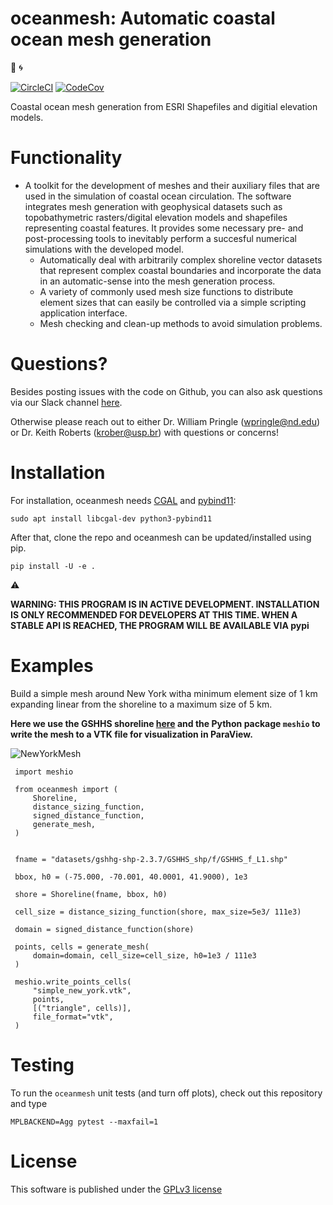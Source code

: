 oceanmesh: Automatic coastal ocean mesh generation
=====================================================
:ocean: :cyclone:

[![CircleCI](https://circleci.com/gh/circleci/circleci-docs.svg?style=svg)](https://circleci.com/gh/CHLNDDEV/oceanmesh)
[![CodeCov](https://codecov.io/gh/CHLNDDEV/oceanmesh/branch/master/graph/badge.svg)](https://codecov.io/gh/CHLNDDEV/oceanmesh)



Coastal ocean mesh generation from ESRI Shapefiles and digitial elevation models.


Functionality
=============


* A toolkit for the development of meshes and their auxiliary files that are used in the simulation of coastal ocean circulation. The software integrates mesh generation with geophysical datasets such as topobathymetric rasters/digital elevation models and shapefiles representing coastal features. It provides some necessary pre- and post-processing tools to inevitably perform a succesful numerical simulations with the developed model.
    * Automatically deal with arbitrarily complex shoreline vector datasets that represent complex coastal boundaries and incorporate the data in an automatic-sense into the mesh generation process.
    * A variety of commonly used mesh size functions to distribute element sizes that can easily be controlled via a simple scripting application interface.
    * Mesh checking and clean-up methods to avoid simulation problems.
    
Questions?
============

Besides posting issues with the code on Github, you can also ask questions via our Slack channel [here](https://join.slack.com/t/oceanmesh2d/shared_invite/zt-hcu2nag7-NUBw52cxxlYupLrc1hqvhw).

Otherwise please reach out to either Dr. William Pringle (wpringle@nd.edu) or Dr. Keith Roberts (krober@usp.br) with questions or concerns!

Installation
============

For installation, oceanmesh needs [CGAL](https://www.cgal.org/) and
[pybind11](https://github.com/pybind/pybind11):

    sudo apt install libcgal-dev python3-pybind11

After that, clone the repo and oceanmesh can be updated/installed using pip.

    pip install -U -e .

:warning:

**WARNING: THIS PROGRAM IS IN ACTIVE DEVELOPMENT. INSTALLATION IS ONLY RECOMMENDED FOR DEVELOPERS AT THIS TIME. WHEN A STABLE API IS REACHED, THE PROGRAM WILL BE AVAILABLE VIA pypi**

Examples
==========

Build a simple mesh around New York witha minimum element size of 1 km expanding linear from the shoreline to a maximum size of 5 km.


**Here we use the GSHHS shoreline [here](http://www.soest.hawaii.edu/pwessel/gshhg/gshhg-shp-2.3.7.zip) and the Python package `meshio` to write the mesh to a VTK file for visualization in ParaView.**

![NewYorkMesh](https://user-images.githubusercontent.com/18619644/94013474-8196b400-fd80-11ea-8471-21fa8853f264.png)

```
 import meshio
 
 from oceanmesh import (
     Shoreline,
     distance_sizing_function,
     signed_distance_function,
     generate_mesh,
 )
 
 
 fname = "datasets/gshhg-shp-2.3.7/GSHHS_shp/f/GSHHS_f_L1.shp"
 
 bbox, h0 = (-75.000, -70.001, 40.0001, 41.9000), 1e3
 
 shore = Shoreline(fname, bbox, h0)
 
 cell_size = distance_sizing_function(shore, max_size=5e3/ 111e3)
 
 domain = signed_distance_function(shore)
 
 points, cells = generate_mesh(
     domain=domain, cell_size=cell_size, h0=1e3 / 111e3
 )
 
 meshio.write_points_cells(
     "simple_new_york.vtk",
     points,
     [("triangle", cells)],
     file_format="vtk",
 )           
```

Testing
============

To run the `oceanmesh` unit tests (and turn off plots), check out this repository and type
```
MPLBACKEND=Agg pytest --maxfail=1
```


License
=======

This software is published under the [GPLv3 license](https://www.gnu.org/licenses/gpl-3.0.en.html)
